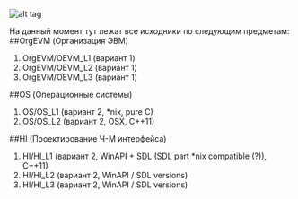 ![alt tag](http://risovach.ru/upload/2016/06/mem/ni-hu-ya_115653073_orig_.jpg)

На данный момент тут лежат все исходники по следующим предметам:
##OrgEVM (Организация ЭВМ)
1. OrgEVM/OEVM_L1 (вариант 1)
2. OrgEVM/OEVM_L2 (вариант 1)
3. OrgEVM/OEVM_L3 (вариант 1)

##OS (Операционные системы)
1. OS/OS_L1 (вариант 2, *nix, pure C)
2. OS/OS_L2 (вариант 2, OSX, C++11)

##HI (Проектирование Ч-М интерфейса)
1. HI/HI_L1 (вариант 2, WinAPI + SDL (SDL part *nix compatible (?)), C++11)
2. HI/HI_L2 (вариант 2, WinAPI / SDL versions)
3. HI/HI_L3 (вариант 2, WinAPI / SDL versions)
